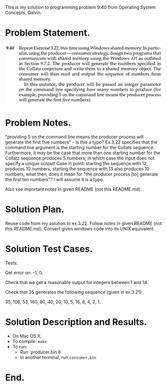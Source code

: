 This is my solution to programming problem 9.40 from Operating System Concepts, Galvin.

# Problem Statement.



![](imgs/img0.png)


# Problem Notes.


"providing 5 on the command line means the producer process will generate the first five numbers" - is this a typo? Ex.3.22 specifies that the command line argument is the starting number for the Collats sequence. Furthermore, it may be the case that more than one starting number for the Collatz sequence produces 5 numbers; in which case the input does not specify a unique output! Case in point: starting the sequence with 12, produces 10 numbers, starting the sequence with 13 also produces 10 numbers, what then, does it mean for "the producer process \[to] generate the first ten numbers"? I will assume it is a typo.

Also see important notes in given README (not this README.md).

# Solution Plan.

Reuse code from my solution to ex.3.22.
Follow notes in given README (not this README.md).
Convert given windows code into its UNIX equivalent.

# Solution Test Cases.

Tests:

Get error on: -1, 0.

Check that we get a reasonable output for integers between 1 and 14.

Check that 35 generates the following sequence (given in ex.3.21):

35, 106, 53, 160, 80, 40, 20, 10, 5, 16, 8, 4, 2, 1.


# Solution Description and Results.

* On Mac OS X,
* To compile: `make`
* To run: 
    * Run `producer.bin 8
    * In another terminal, run `consumer.bin`

# End.
